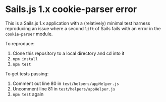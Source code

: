 # Sails.js 1.x cookie-parser error

This is a Sails.js 1.x application with a (relatively) minimal test harness reproducing an issue where a second `lift` of Sails fails with an error in the `cookie-parser` module.

To reproduce:

1. Clone this repository to a local directory and cd into it
2. `npm install`
3. `npm test`

To get tests passing:

1. Comment out line 80 in `test/helpers/appHelper.js`
2. Uncomment line 81 in `test/helpers/appHelper.js`
3. `npm test` again
